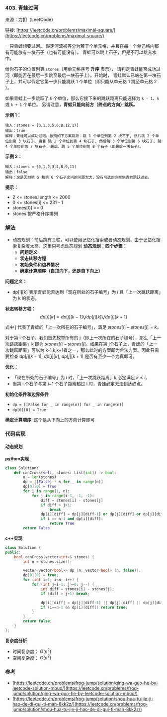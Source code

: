 ### 403. 青蛙过河
来源：力扣（LeetCode）

链接: [https://leetcode.cn/problems/maximal-square/](https://leetcode.cn/problems/maximal-square/)

一只青蛙想要过河。 假定河流被等分为若干个单元格，并且在每一个单元格内都有可能放有一块石子（也有可能没有）。 青蛙可以跳上石子，但是不可以跳入水中。

给你石子的位置列表 `stones`（用单元格序号 **升序** 表示）， 请判定青蛙能否成功过河（即能否在最后一步跳至最后一块石子上）。开始时， 青蛙默认已站在第一块石子上，并可以假定它第一步只能跳跃 1 个单位（即只能从单元格 1 跳至单元格 2 ）。

如果青蛙上一步跳跃了 `k` 个单位，那么它接下来的跳跃距离只能选择为 `k - 1`、`k` 或 `k + 1` 个单位。 另请注意，**青蛙只能向前方（终点的方向）跳跃。**

 

**示例 1：**
```
输入：stones = [0,1,3,5,6,8,12,17]
输出：true
解释：青蛙可以成功过河，按照如下方案跳跃：跳 1 个单位到第 2 块石子, 然后跳 2 个单位到第 3 块石子, 接着 跳 2 个单位到第 4 块石子, 然后跳 3 个单位到第 6 块石子, 跳 4 个单位到第 7 块石子, 最后，跳 5 个单位到第 8 个石子（即最后一块石子）。
```

**示例 2：**
```
输入：stones = [0,1,2,3,4,8,9,11]
输出：false
解释：这是因为第 5 和第 6 个石子之间的间距太大，没有可选的方案供青蛙跳跃过去。
```

**提示：**
* 2 <= stones.length <= 2000
* 0 <= stones[i] <= 231 - 1
* stones[0] == 0
* stones 按严格升序排列

### 解法
* 动态规划：前后跳有关联，可以使用记忆化搜索或者动态规划，由于记忆化搜索复杂度太高，这里只考虑动态规划
	**动态规划：四个步骤：**
	- **问题定义**
	- **状态转移方程**
	- **初始条件和边界情况**
	- **确定计算顺序（自顶向下，还是自下向上）**

**问题定义：**
* dp[i][k] 表示青蛙能否达到「现在所处的石子编号」为 i 且「上一次跳跃距离」为 k 的状态。

**状态转移方程：**
$$ dp[i][k]=dp[j][k−1]⋁dp[j][k]⋁dp[j][k+1] $$

式中 j 代表了青蛙的「上一次所在的石子编号」，满足 $stones[i] - stones[j] = k$。

对于第 i 个石子，我们首先枚举所有的 j（即上一次所在的石子编号），那么「上一次跳跃距离」k 即为 $stones[i] - stones[j]$。如果在第 j个石子上，青蛙的「上一次跳跃距离」可以为 k-1,k,k+1者之一，那么此时的方案即为合法方案。因此只需要检查 $\textit{dp}[j][k - 1]$, $\textit{dp}[j][k]$, $\textit{dp}[j][k + 1]$ 是否有至少一个为真即可。

**优化：**
* 「现在所处的石子编号」为 i 时，「上一次跳跃距离」k 必定满足 $k \leq i$。
* 当第 i 个石子与第 i−1 个石子距离超过 i 时，青蛙必定无法到达终点。


**初始化条件和边界条件**
* `dp = [[False for _ in range(n)] for _ in range(n)]`
* `dp[0][0] = True`

**确定计算顺序**:
这个是从下向上的方向计算即可

### 代码实现
#### 动态规划
**python实现**
```python
class Solution:
    def canCross(self, stones: List[int]) -> bool:
        n = len(stones)
        dp = [[False] * n for _ in range(n)]
        dp[0][0] = True
        for i in range(1, n):
            for j in range(i-1, -1, -1):
                diff = stones[i] - stones[j]
                if diff > j+1:
                    break
                dp[i][diff] = dp[j][diff-1] or dp[j][diff] or dp[j][diff+1]
                if i == n-1 and dp[i][diff]:
                    return True
        return False
```


**c++实现**
```cpp
class Solution {
public:
    bool canCross(vector<int>& stones) {
        int n = stones.size();

        vector<vector<bool>> dp (n, vector<bool> (n, false));
        dp[0][0] = true;
        for (int i=1; i<n; i++) {
            for (int j=i-1; j>=0; j--) {
                int diff = stones[i] - stones[j];
                if (diff > j+1) break;

                dp[i][diff] = dp[j][diff-1] || dp[j][diff] || dp[j][diff+1];
                if (i==n-1 && dp[i][diff]) return true;
            }
        }
        return false;
    }
};
```


**复杂度分析**
* 时间复杂度： $O(n^2 )$ 
* 空间复杂度： $O(n^2)$

### 参考
* [https://leetcode.cn/problems/frog-jump/solution/qing-wa-guo-he-by-leetcode-solution-mbuo/](https://leetcode.cn/problems/frog-jump/solution/qing-wa-guo-he-by-leetcode-solution-mbuo/)
* [https://leetcode.cn/problems/frog-jump/solution/shou-hua-tu-jie-ji-hao-de-di-gui-ti-man-8kk2z/](https://leetcode.cn/problems/frog-jump/solution/shou-hua-tu-jie-ji-hao-de-di-gui-ti-man-8kk2z/)